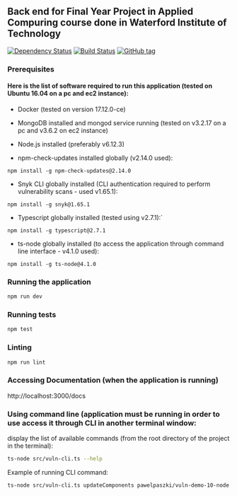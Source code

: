 ## Back end for Final Year Project in Applied Compuring course done in Waterford Institute of Technology

[![Dependency Status](https://david-dm.org/pawelpaszki/FYP_back_end.svg)](https://david-dm.org/pawelpaszki/FYP_back_end) [![Build Status](https://travis-ci.org/pawelpaszki/FYP_back_end.svg?branch=master)](https://travis-ci.org/pawelpaszki/FYP_back_end) [![GitHub tag](https://img.shields.io/github/tag/pawelpaszki/FYP_back_end.svg)](https://github.com/pawelpaszki/FYP_back_end)

### Prerequisites

#### Here is the list of software required to run this application (tested on Ubuntu 16.04 on a pc and ec2 instance):

* Docker (tested on version 17.12.0-ce)

* MongoDB installed and mongod service running (tested on v3.2.17 on a pc and v3.6.2 on ec2 instance)

* Node.js installed (preferably v6.12.3)

* npm-check-updates installed globally (v2.14.0 used):
```
npm install -g npm-check-updates@2.14.0
```
* Snyk CLI globally installed (CLI authentication required to perform vulnerability scans - used v1.65.1):
```
npm install -g snyk@1.65.1
```
* Typescript globally installed (tested using v2.7.1):`
```
npm install -g typescript@2.7.1
```

* ts-node globally installed (to access the application through command line interface - v4.1.0 used):
```
npm install -g ts-node@4.1.0
```
### Running the application

```bash
npm run dev
```

### Running tests

```bash
npm test
```

### Linting

```bash
npm run lint
```

### Accessing Documentation (when the application is running)

http://localhost:3000/docs

### Using command line (application must be running in order to use access it through CLI in another terminal window:

display the list of available commands (from the root directory of the project in the terminal):
```bash
ts-node src/vuln-cli.ts --help
```

Example of running CLI command:
```bash
ts-node src/vuln-cli.ts updateComponents pawelpaszki/vuln-demo-10-node
```
